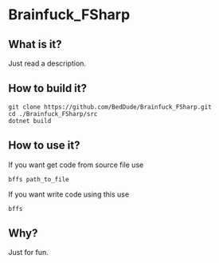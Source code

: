 # Brainfuck_FSharp
## What is it?
Just read a description.
## How to build it?
    git clone https://github.com/BedDude/Brainfuck_FSharp.git
    cd ./Brainfuck_FSharp/src
    dotnet build
## How to use it?
If you want get code from source file use

    bffs path_to_file

If you want write code using this use

    bffs

## Why?
Just for fun.
